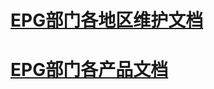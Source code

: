 
# [EPG部门各地区维护文档](http://localhost:3000/#/Area/guide)
# [EPG部门各产品文档](http://localhost:3000/#/doc1/guide)
